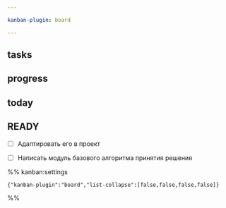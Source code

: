 ```yaml
---

kanban-plugin: board

---
```


## tasks



## progress



## today



## READY

- [ ] Адаптировать его в проект
- [ ] Написать модуль базового алгоритма принятия решения




%% kanban:settings
```
{"kanban-plugin":"board","list-collapse":[false,false,false,false]}
```
%%